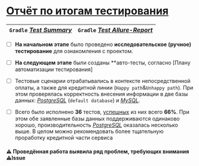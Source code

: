 # [Отчёт по итогам тестирования][Task]

| `Gradle` [_Test Summary_](file:///C:/Users/USER/IdeaProjects/AqaDiplom/build/reports/tests/test/index.html) | `Gradle` [_Test Allure-Report_][Netlify] |
| :---: | :---: |


- [ ] **На начальном этапе** было проведено **исследовательское (ручное) тестирование** для ознакомления с проектом.
- [ ] **На следующем этапе** были созданы **авто-тесты, согласно [Плану автоматизации тестирования]

- [ ] Тестовые сценарии отрабатывались в контексте непосредственной оплаты, а также для кредитной линии (`Happy path`&`Unhappy path`). При этом проверялась корректность внесения информации в две базы данных: [_PostgreSQL_][PostgreSQL] (`default database`) и [_MySQL_][MySQL].
- [ ] Всего было исполнено **36** тестов, [успешных](file:///C:/Users/USER/IdeaProjects/AqaDiplom/build/reports/tests/test/index.html) из них всего **66%**. При этом обе заявленные базы данных поддерживаются одинаково хорошо, производительность [_PostgreSQL_][PostgreSQL] оказалась несколько выше. В целом можно рекомендовать более тщательную проработку кредитной части сервиса

#### ⚠️ Проведённая работа выявила ряд проблем, требующих внимания ⚠️Issue

[Task]: https://github.com/netology-code/qa-diploma/tree/2ccafd34b6f9eb3a66dd7a11a0b8b1ba3f266e50#%D0%BE%D1%82%D1%87%D1%91%D1%82%D0%BD%D1%8B%D0%B5-%D0%B4%D0%BE%D0%BA%D1%83%D0%BC%D0%B5%D0%BD%D1%82%D1%8B-%D0%BF%D0%BE-%D0%B8%D1%82%D0%BE%D0%B3%D0%B0%D0%BC-%D1%82%D0%B5%D1%81%D1%82%D0%B8%D1%80%D0%BE%D0%B2%D0%B0%D0%BD%D0%B8%D1%8F
[PostgreSQL]: https://www.postgresql.org/about/
[MySQL]: https://www.mysql.com/about/
[Netlify]: http://172.27.32.1:58247/index.html#
